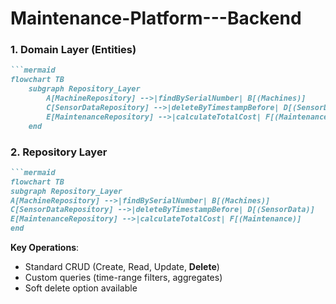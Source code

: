 # Maintenance-Platform---Backend
### **1. Domain Layer (Entities)**

```markdown
```mermaid
flowchart TB
    subgraph Repository_Layer
        A[MachineRepository] -->|findBySerialNumber| B[(Machines)]
        C[SensorDataRepository] -->|deleteByTimestampBefore| D[(SensorData)]
        E[MaintenanceRepository] -->|calculateTotalCost| F[(Maintenance)]
    end
```

### **2. Repository Layer**

```markdown
```mermaid
flowchart TB
subgraph Repository_Layer
A[MachineRepository] -->|findBySerialNumber| B[(Machines)]
C[SensorDataRepository] -->|deleteByTimestampBefore| D[(SensorData)]
E[MaintenanceRepository] -->|calculateTotalCost| F[(Maintenance)]
end
```

**Key Operations**:
- Standard CRUD (Create, Read, Update, **Delete**)
- Custom queries (time-range filters, aggregates)
- Soft delete option available

